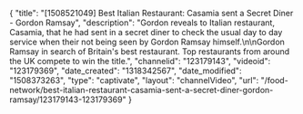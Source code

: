 {
    "title": "[1508521049] Best Italian Restaurant: Casamia sent a Secret Diner - Gordon Ramsay",
    "description": "Gordon reveals to Italian restaurant, Casamia, that he had sent in a secret diner to check the usual day to day service when their not being seen by Gordon Ramsay himself.\n\nGordon Ramsay in search of Britain's best restaurant. Top restaurants from around the UK compete to win the title.",
    "channelid": "123179143",
    "videoid": "123179369",
    "date_created": "1318342567",
    "date_modified": "1508373263",
    "type": "captivate",
    "layout": "channelVideo",
    "url": "\/food-network\/best-italian-restaurant-casamia-sent-a-secret-diner-gordon-ramsay\/123179143-123179369"
}